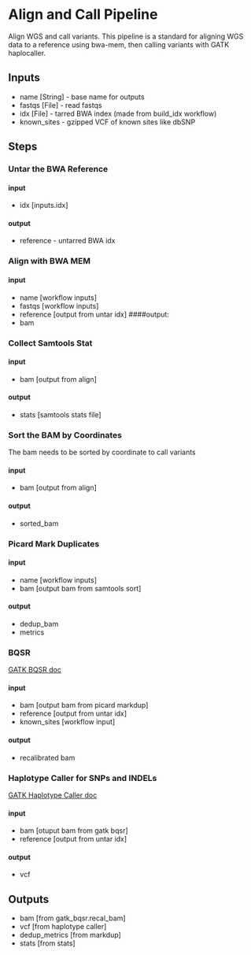 # Align and Call Pipeline

Align WGS and call variants.  This pipeline is a standard for aligning WGS data to a reference using bwa-mem, then calling variants with GATK haplocaller.

## Inputs

* name [String] - base name for outputs
* fastqs [File] - read fastqs
* idx [File] - tarred BWA index (made from build_idx workflow)
* known_sites - gzipped VCF of known sites like dbSNP

## Steps

### Untar the BWA Reference
#### input
* idx [inputs.idx]
#### output
* reference - untarred BWA idx

### Align with BWA MEM
#### input
* name [workflow inputs]
* fastqs [workflow inputs]
* reference [output from untar idx]
####output:
* bam

### Collect Samtools Stat
#### input
* bam [output from align]
#### output
* stats [samtools stats file]

### Sort the BAM by Coordinates
The bam needs to be sorted by coordinate to call variants
#### input
* bam [output from align]
#### output
* sorted_bam

### Picard Mark Duplicates
#### input
* name [workflow inputs]
* bam [output bam from samtools sort]
#### output
* dedup_bam
* metrics

### BQSR
[GATK BQSR doc](https://gatk.broadinstitute.org/hc/en-us/articles/360035890531-Base-Quality-Score-Recalibration-BQSR-)
#### input
* bam [output bam from picard markdup]
* reference [output from untar idx]
* known_sites [workflow input]
#### output
* recalibrated bam
 
### Haplotype Caller for SNPs and INDELs
[GATK Haplotype Caller doc](https://gatk.broadinstitute.org/hc/en-us/articles/360037225632-HaplotypeCaller)
#### input
* bam [otuput bam from gatk bqsr]
* reference [output from untar idx]
#### output
* vcf

## Outputs
* bam [from gatk_bqsr.recal_bam]
* vcf [from haplotype caller]
* dedup_metrics [from markdup]
* stats [from stats]
